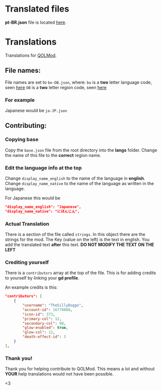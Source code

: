 # Translated files
**pt-BR.json** file is located [here](https://github.com/xnqlbmc/QOLMod-Translation-PT-BR/blob/main/langs/pt-BR.json).

# Translations
Translations for [QOLMod](https://github.com/TheSillyDoggo/GeodeMenu/).

## File names:
File names are set to `bo-OB.json`, where:
`bo` is a **two** letter language code, seen [here](https://en.wikipedia.org/wiki/List_of_ISO_639_language_codes)
`OB` is a **two** letter region code, seen [here](https://en.wikipedia.org/wiki/List_of_ISO_3166_country_codes)

### For example
Japanese would be `ja-JP.json`

## Contributing:

### Copying base
Copy the `base.json` file from the root directory into the **langs** folder.
Change the name of this file to the **correct** region name.

### Edit the language info at the top
Change `display_name_english` to the name of the language in **english**.
Change `display_name_native` to the name of the language as written in the language.

For Japanese this would be
```json
"display_name_english": "Japanese",
"display_name_native": "にほんじん",
```

### Actual Translation
There is a section of the file called `strings`.
In this object there are the strings for the mod.
The Key (value on the left) is the text in english.
You add the translated text **after** this text.
**DO NOT MODIFY THE TEXT ON THE LEFT**

### Crediting yourself
There is a `contributors` array at the top of the file.
This is for adding credits to yourself by linking your **gd profile**.

An example credits is this:
```json
"contributors": [
    {
        "username": "TheSillyDoggo",
        "account-id": 16778880,
        "icon-id": 373,
        "primary-col": 12,
        "secondary-col": 98,
        "glow-enabled": true,
        "glow-col": 12,
        "death-effect-id": 3
    }
],
```

### Thank you!
Thank you for helping contribute to QOLMod.
This means a lot and without **YOUR** help translations would not have been possible.

<3
